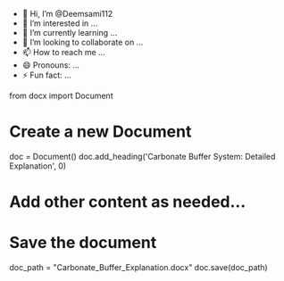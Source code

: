 - 👋 Hi, I’m @Deemsami112
- 👀 I’m interested in ...
- 🌱 I’m currently learning ...
- 💞️ I’m looking to collaborate on ...
- 📫 How to reach me ...
- 😄 Pronouns: ...
- ⚡ Fun fact: ...

<!---
Deemsami112/Deemsami112 is a ✨ special ✨ repository because its `README.md` (this file) appears on your GitHub profile.
You can click the Preview link to take a look at your changes.
--->
from docx import Document

# Create a new Document
doc = Document()
doc.add_heading('Carbonate Buffer System: Detailed Explanation', 0)
# Add other content as needed...
# Save the document
doc_path = "Carbonate_Buffer_Explanation.docx"
doc.save(doc_path)
